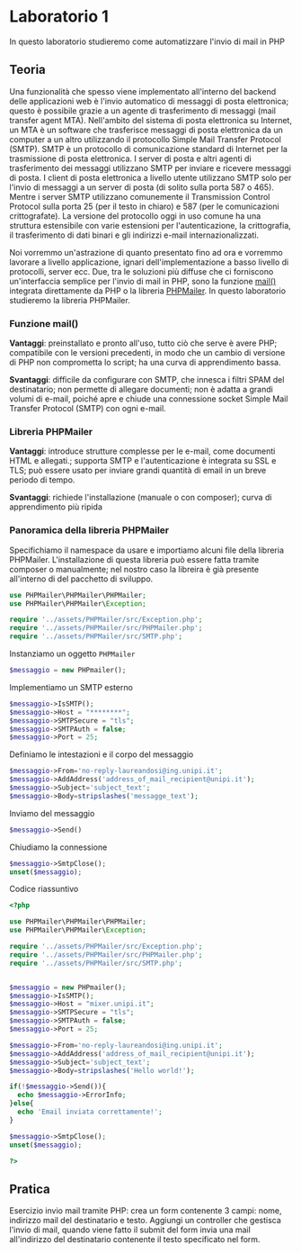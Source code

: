 # Laboratorio 1
In questo laboratorio studieremo come automatizzare l'invio di mail in PHP

## Teoria
Una funzionalità che spesso viene implementato all'interno del backend delle applicazioni web è l'invio automatico di messaggi di posta elettronica; questo è possibile grazie a un agente di trasferimento di messaggi (mail transfer agent MTA). Nell'ambito del sistema di posta elettronica su Internet, un MTA è un software che trasferisce messaggi di posta elettronica da un computer a un altro utilizzando il protocollo Simple Mail Transfer Protocol (SMTP). 
SMTP è un protocollo di comunicazione standard di Internet per la trasmissione di posta elettronica. I server di posta e altri agenti di trasferimento dei messaggi utilizzano SMTP per inviare e ricevere messaggi di posta. I client di posta elettronica a livello utente utilizzano SMTP solo per l'invio di messaggi a un server di posta (di solito sulla porta 587 o 465). Mentre i server SMTP utilizzano comunemente il Transmission Control Protocol sulla porta 25 (per il testo in chiaro) e 587 (per le comunicazioni crittografate).
La versione del protocollo oggi in uso comune ha una struttura estensibile con varie estensioni per l'autenticazione, la crittografia, il trasferimento di dati binari e gli indirizzi e-mail internazionalizzati.  

Noi vorremmo un'astrazione di quanto presentato fino ad ora e vorremmo lavorare a livello applicazione, ignari dell'implementazione a basso livello di protocolli, server ecc.
Due, tra le soluzioni più diffuse che ci forniscono un'interfaccia semplice per l'invio di mail in PHP, sono la funzione [mail()](https://www.php.net/manual/en/function.mail.php) integrata direttamente da PHP o la libreria [PHPMailer](https://github.com/PHPMailer/PHPMailer).
In questo laboratorio studieremo la libreria PHPMailer.


### Funzione mail()
**Vantaggi**: preinstallato e pronto all'uso, tutto ciò che serve è avere PHP;  compatibile con le versioni precedenti, in modo che un cambio di versione di PHP non comprometta lo script; ha una curva di apprendimento bassa.

**Svantaggi**: difficile da configurare con SMTP, che innesca i filtri SPAM del destinatario; non permette di allegare documenti; non è adatta a grandi volumi di e-mail, poiché apre e chiude una connessione socket Simple Mail Transfer Protocol (SMTP) con ogni e-mail.

### Libreria PHPMailer
**Vantaggi**: introduce strutture complesse per le e-mail, come documenti HTML e allegati.; supporta SMTP e l'autenticazione è integrata su SSL e TLS; può essere usato per inviare grandi quantità di email in un breve periodo di tempo.

**Svantaggi**: richiede l'installazione (manuale o con composer); curva di apprendimento più ripida


### Panoramica della libreria PHPMailer
Specifichiamo il namespace da usare e importiamo alcuni file della libreria PHPMailer. L'installazione di questa libreria può essere fatta tramite composer o manualmente; nel nostro caso la libreira è già presente all'interno di del pacchetto di sviluppo.
```php
use PHPMailer\PHPMailer\PHPMailer;
use PHPMailer\PHPMailer\Exception;

require '../assets/PHPMailer/src/Exception.php';
require '../assets/PHPMailer/src/PHPMailer.php';
require '../assets/PHPMailer/src/SMTP.php';
```



Instanziamo un oggetto ``PHPMailer``
```php
$messaggio = new PHPmailer();
```

Implementiamo un SMTP esterno
```php
$messaggio->IsSMTP();
$messaggio->Host = "********";
$messaggio->SMTPSecure = "tls";
$messaggio->SMTPAuth = false;
$messaggio->Port = 25;
```

Definiamo le intestazioni e il corpo del messaggio
```php
$messaggio->From='no-reply-laureandosi@ing.unipi.it';
$messaggio->AddAddress('address_of_mail_recipient@unipi.it');
$messaggio->Subject='subject_text';
$messaggio->Body=stripslashes('messagge_text');
```

Inviamo del messaggio
```php
$messaggio->Send()
```

Chiudiamo la connessione
```php
$messaggio->SmtpClose();
unset($messaggio);
```

Codice riassuntivo
```php
<?php

use PHPMailer\PHPMailer\PHPMailer;
use PHPMailer\PHPMailer\Exception;

require '../assets/PHPMailer/src/Exception.php';
require '../assets/PHPMailer/src/PHPMailer.php';
require '../assets/PHPMailer/src/SMTP.php';


$messaggio = new PHPmailer();
$messaggio->IsSMTP();
$messaggio->Host = "mixer.unipi.it";
$messaggio->SMTPSecure = "tls";
$messaggio->SMTPAuth = false;
$messaggio->Port = 25;

$messaggio->From='no-reply-laureandosi@ing.unipi.it';
$messaggio->AddAddress('address_of_mail_recipient@unipi.it');
$messaggio->Subject='subject_text';
$messaggio->Body=stripslashes('Hello world!');

if(!$messaggio->Send()){ 
  echo $messaggio->ErrorInfo; 
}else{ 
  echo 'Email inviata correttamente!';
}

$messaggio->SmtpClose();
unset($messaggio);

?>
```


## Pratica

Esercizio invio mail tramite PHP: crea un form contenente 3 campi: nome, indirizzo mail del destinatario e testo. Aggiungi un controller che gestisca l'invio di mail, quando viene fatto il submit del form invia una mail all'indirizzo del destinatario contenente il testo specificato nel form.